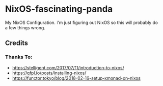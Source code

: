 # NixOS-fascinating-panda
  My NixOS Configuration.
  I'm just figuring out NixOS so this will probably do a few things wrong.


## Credits

### Thanks To:

- https://stelligent.com/2017/07/11/introduction-to-nixos/ 
- https://qfpl.io/posts/installing-nixos/
- https://functor.tokyo/blog/2018-02-16-setup-xmonad-on-nixos
